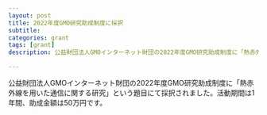 ```yaml
---
layout: post
title: 2022年度GMO研究助成制度に採択
subtitle: 
categories: grant
tags: [grant]
description: 公益財団法人GMOインターネット財団の2022年度GMO研究助成制度に「熱赤外線を用いた通信に関する研究」という題目にて採択されました。

---
```

公益財団法人GMOインターネット財団の2022年度GMO研究助成制度に「熱赤外線を用いた通信に関する研究」という題目にて採択されました。活動期間は1年間、助成金額は50万円です。